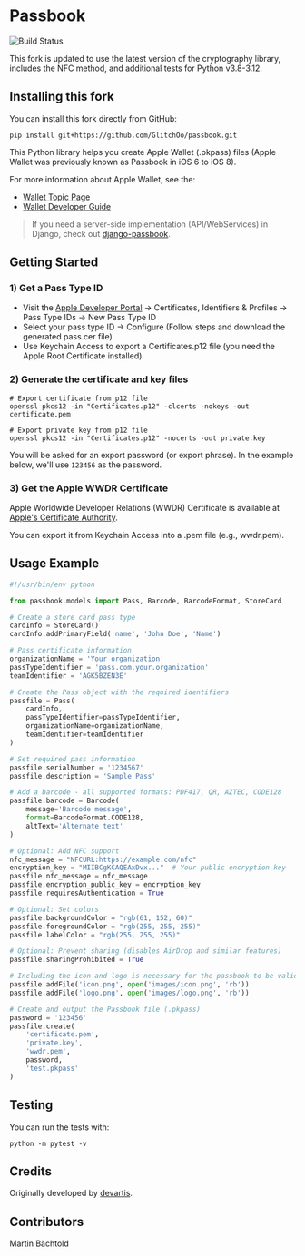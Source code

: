 # Passbook

![Build Status](https://github.com/GlitchOo/passbook/actions/workflows/ci.yml/badge.svg)

This fork is updated to use the latest version of the cryptography library, includes the NFC method, and additional tests for Python v3.8-3.12.

## Installing this fork

You can install this fork directly from GitHub:
```
pip install git+https://github.com/GlitchOo/passbook.git
```

This Python library helps you create Apple Wallet (.pkpass) files (Apple Wallet was previously known as Passbook in iOS 6 to iOS 8).

For more information about Apple Wallet, see the:
- [Wallet Topic Page](https://developer.apple.com/wallet/)
- [Wallet Developer Guide](https://developer.apple.com/library/ios/documentation/UserExperience/Conceptual/PassKit_PG/index.html#//apple_ref/doc/uid/TP40012195)

> If you need a server-side implementation (API/WebServices) in Django, check out [django-passbook](http://github.com/devartis/django-passbook).

## Getting Started

### 1) Get a Pass Type ID

* Visit the [Apple Developer Portal](https://developer.apple.com/) → Certificates, Identifiers & Profiles → Pass Type IDs → New Pass Type ID
* Select your pass type ID → Configure (Follow steps and download the generated pass.cer file)
* Use Keychain Access to export a Certificates.p12 file (you need the Apple Root Certificate installed)

### 2) Generate the certificate and key files

```shell
# Export certificate from p12 file
openssl pkcs12 -in "Certificates.p12" -clcerts -nokeys -out certificate.pem   

# Export private key from p12 file
openssl pkcs12 -in "Certificates.p12" -nocerts -out private.key
```

You will be asked for an export password (or export phrase). In the example below, we'll use `123456` as the password.

### 3) Get the Apple WWDR Certificate

Apple Worldwide Developer Relations (WWDR) Certificate is available at [Apple's Certificate Authority](https://www.apple.com/certificateauthority/).

You can export it from Keychain Access into a .pem file (e.g., wwdr.pem).

## Usage Example

```python
#!/usr/bin/env python

from passbook.models import Pass, Barcode, BarcodeFormat, StoreCard

# Create a store card pass type
cardInfo = StoreCard()
cardInfo.addPrimaryField('name', 'John Doe', 'Name')

# Pass certificate information
organizationName = 'Your organization' 
passTypeIdentifier = 'pass.com.your.organization' 
teamIdentifier = 'AGK5BZEN3E'

# Create the Pass object with the required identifiers
passfile = Pass(
    cardInfo, 
    passTypeIdentifier=passTypeIdentifier, 
    organizationName=organizationName, 
    teamIdentifier=teamIdentifier
)

# Set required pass information
passfile.serialNumber = '1234567'
passfile.description = 'Sample Pass'

# Add a barcode - all supported formats: PDF417, QR, AZTEC, CODE128
passfile.barcode = Barcode(
    message='Barcode message',
    format=BarcodeFormat.CODE128,
    altText='Alternate text'
)

# Optional: Add NFC support
nfc_message = "NFCURL:https://example.com/nfc"
encryption_key = "MIIBCgKCAQEAxDvx..."  # Your public encryption key
passfile.nfc_message = nfc_message
passfile.encryption_public_key = encryption_key
passfile.requiresAuthentication = True

# Optional: Set colors
passfile.backgroundColor = "rgb(61, 152, 60)"
passfile.foregroundColor = "rgb(255, 255, 255)"
passfile.labelColor = "rgb(255, 255, 255)"

# Optional: Prevent sharing (disables AirDrop and similar features)
passfile.sharingProhibited = True

# Including the icon and logo is necessary for the passbook to be valid
passfile.addFile('icon.png', open('images/icon.png', 'rb'))
passfile.addFile('logo.png', open('images/logo.png', 'rb'))

# Create and output the Passbook file (.pkpass)
password = '123456'
passfile.create(
    'certificate.pem',
    'private.key',
    'wwdr.pem',
    password,
    'test.pkpass'
)
```

## Testing

You can run the tests with:
```
python -m pytest -v
```

## Credits

Originally developed by [devartis](http://www.devartis.com).

## Contributors

Martin Bächtold
